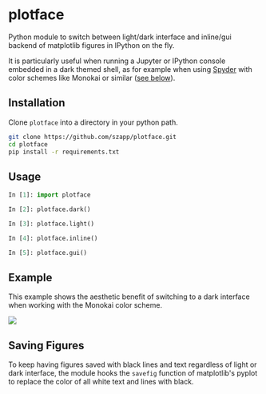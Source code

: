 # plotface

Python module to switch between light/dark interface and inline/gui backend of matplotlib figures in IPython on the fly.

It is particularly useful when running a Jupyter or IPython console embedded in a dark themed shell, as for example
when using [Spyder](https://www.spyder-ide.org) with color schemes like Monokai or similar ([see below](#example)).


## Installation

Clone `plotface` into a directory in your python path.

```bash
git clone https://github.com/szapp/plotface.git
cd plotface
pip install -r requirements.txt
```


## Usage

```python
In [1]: import plotface

In [2]: plotface.dark()

In [3]: plotface.light()

In [4]: plotface.inline()

In [5]: plotface.gui()
```


## Example

This example shows the aesthetic benefit of switching to a dark interface when working with the Monokai color scheme.

![](https://user-images.githubusercontent.com/20203034/49161136-87f4aa00-f328-11e8-9c79-97cb89e2688a.png)


## Saving Figures

To keep having figures saved with black lines and text regardless of light or dark interface, the module hooks the
`savefig` function of matplotlib's pyplot to replace the color of all white text and lines with black.
